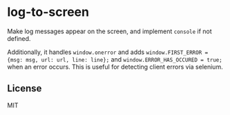 # log-to-screen

Make log messages appear on the screen, and implement `console` if not defined.

Additionally, it handles `window.onerror` and adds `window.FIRST_ERROR = {msg: msg, url: url, line: line};` and `window.ERROR_HAS_OCCURED = true;` when an error occurs.  This is useful for detecting client errors via selenium.

## License

  MIT
